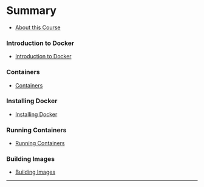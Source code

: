 # Summary

* [About this Course](README.md)

### Introduction to Docker

* [Introduction to Docker](01_introduction/readme.md)

### Containers

* [Containers](02_containers/readme.md)

### Installing Docker

* [Installing Docker](03_installing_docker/readme.md)

### Running Containers

* [Running Containers](04_running_containers/readme.md)

### Building Images

* [Building Images](05_building_images/readme.md)

<!-- ### Volumes -->

<!-- * [Volumes Images](06_volumes/readme.md) -->

<!-- ### Docker Compose -->

<!-- * [Docker Compose](07_docker_compose/readme.md) -->

----